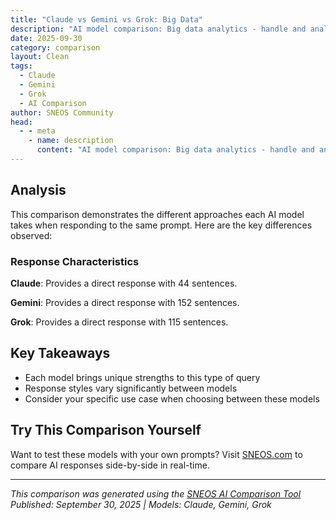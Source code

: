 ```yaml
---
title: "Claude vs Gemini vs Grok: Big Data"
description: "AI model comparison: Big data analytics - handle and analyze large datasets..."
date: 2025-09-30
category: comparison
layout: Clean
tags:
  - Claude
  - Gemini
  - Grok
  - AI Comparison
author: SNEOS Community
head:
  - - meta
    - name: description
      content: "AI model comparison: Big data analytics - handle and analyze large datasets..."
---
```


<ChatComparison
  title="Claude vs Gemini vs Grok: Big Data"
  prompt="Big data analytics - handle and analyze large datasets"
  :responses='{
    "Claude": "# Big Data Analytics: A Comprehensive Guide\n\n## What is Big Data Analytics?\n\nBig data analytics is the process of examining large, complex datasets to uncover hidden patterns, correlations, market trends, and customer preferences. It involves using advanced analytical techniques and technologies to extract meaningful insights from data that\u0027s too large or complex for traditional data processing methods.\n\n## The 5 V\u0027s of Big Data\n\n### 1. **Volume**\n- Massive amounts of data (terabytes to petabytes)\n- Growing exponentially every day\n\n### 2. **Velocity**\n- High speed of data generation and processing\n- Real-time or near-real-time analysis requirements\n\n### 3. **Variety**\n- Structured, semi-structured, and unstructured data\n- Multiple formats: text, images, videos, logs, sensors\n\n### 4. **Veracity**\n- Data quality and accuracy concerns\n- Dealing with incomplete or inconsistent data\n\n### 5. **Value**\n- Extracting meaningful insights and business value\n- Converting raw data into actionable intelligence\n\n## Key Technologies and Tools\n\n### **Storage Solutions**\n\u0060\u0060\u0060\n\u2022 Hadoop Distributed File System (HDFS)\n\u2022 Apache Cassandra\n\u2022 MongoDB\n\u2022 Amazon S3\n\u2022 Google Cloud Storage\n\u0060\u0060\u0060\n\n### **Processing Frameworks**\n\u0060\u0060\u0060python\n# Apache Spark Example\nfrom pyspark.sql import SparkSession\nfrom pyspark.sql.functions import *\n\nspark = SparkSession.builder \\\n    .appName(\u0022BigDataAnalysis\u0022) \\\n    .getOrCreate()\n\n# Read large dataset\ndf = spark.read.parquet(\u0022hdfs://large_dataset.parquet\u0022)\n\n# Perform transformations\nresult = df.groupBy(\u0022category\u0022) \\\n    .agg(avg(\u0022price\u0022).alias(\u0022avg_price\u0022),\n         count(\u0022*\u0022).alias(\u0022count\u0022)) \\\n    .orderBy(\u0022avg_price\u0022, ascending=False)\n\nresult.show()\n\u0060\u0060\u0060\n\n### **Analytics Tools**\n- **Apache Spark**: In-memory processing\n- **Apache Flink**: Stream processing\n- **Elasticsearch**: Search and analytics\n- **Apache Kafka**: Real-time data streaming\n- **TensorFlow/PyTorch**: Machine learning at scale\n\n## Big Data Analytics Process\n\n### 1. **Data Collection**\n\u0060\u0060\u0060python\n# Example: Streaming data collection with Kafka\nfrom kafka import KafkaConsumer\nimport json\n\nconsumer = KafkaConsumer(\n    \u0027user_events\u0027,\n    bootstrap_servers=[\u0027localhost:9092\u0027],\n    value_deserializer=lambda x: json.loads(x.decode(\u0027utf-8\u0027))\n)\n\nfor message in consumer:\n    event_data = message.value\n    # Process streaming data\n    process_event(event_data)\n\u0060\u0060\u0060\n\n### 2. **Data Storage**\n\u0060\u0060\u0060sql\n-- Example: Storing in distributed database\nCREATE TABLE user_events (\n    user_id BIGINT,\n    event_type STRING,\n    timestamp TIMESTAMP,\n    properties MAP\u003CSTRING, STRING\u003E\n) USING DELTA\nPARTITIONED BY (date(timestamp))\n\u0060\u0060\u0060\n\n### 3. **Data Processing**\n\u0060\u0060\u0060python\n# Example: Batch processing with Spark\ndef process_user_behavior(spark):\n    # Read data\n    events = spark.read.table(\u0022user_events\u0022)\n    \n    # Complex transformations\n    user_metrics = events \\\n        .filter(col(\u0022event_type\u0022) == \u0022purchase\u0022) \\\n        .groupBy(\u0022user_id\u0022) \\\n        .agg(\n            sum(\u0022amount\u0022).alias(\u0022total_spent\u0022),\n            count(\u0022*\u0022).alias(\u0022purchase_count\u0022),\n            avg(\u0022amount\u0022).alias(\u0022avg_purchase\u0022)\n        )\n    \n    return user_metrics\n\u0060\u0060\u0060\n\n### 4. **Analytics and Insights**\n\u0060\u0060\u0060python\n# Machine Learning on Big Data\nfrom pyspark.ml import Pipeline\nfrom pyspark.ml.feature import VectorAssembler\nfrom pyspark.ml.regression import RandomForestRegressor\n\n# Feature engineering\nassembler = VectorAssembler(\n    inputCols=[\u0022feature1\u0022, \u0022feature2\u0022, \u0022feature3\u0022],\n    outputCol=\u0022features\u0022\n)\n\n# Model training\nrf = RandomForestRegressor(featuresCol=\u0022features\u0022, labelCol=\u0022target\u0022)\n\n# Create pipeline\npipeline = Pipeline(stages=[assembler, rf])\n\n# Train model on large dataset\nmodel = pipeline.fit(training_data)\n\u0060\u0060\u0060\n\n## Types of Big Data Analytics",
    "Gemini": "Okay, let\u0027s break down big data analytics, focusing on how it handles and analyzes large datasets. This is a vast and complex field, so we\u0027ll cover the key concepts and technologies involved.\n\n**What is Big Data Analytics?**\n\nBig data analytics is the process of examining large and varied datasets \u2013 known as \u0022big data\u0022 \u2013 to uncover hidden patterns, unknown correlations, market trends, customer preferences, and other useful information. This information can be used to make more informed business decisions, improve operations, and gain a competitive advantage.\n\n**Key Characteristics of Big Data (The 5 V\u0027s):**\n\n*   **Volume:** The sheer size of the data.  We\u0027re talking about terabytes (TB), petabytes (PB), and even exabytes (EB) of data.\n*   **Velocity:** The speed at which data is generated and processed.  This includes real-time or near real-time data streams.\n*   **Variety:** The different types and formats of data.  This can be structured (e.g., data in a relational database), semi-structured (e.g., XML, JSON), and unstructured (e.g., text, images, audio, video).\n*   **Veracity:** The quality and accuracy of the data.  Big data often contains noise, inconsistencies, and biases.\n*   **Value:** The insights and business benefits derived from analyzing the data.  This is the ultimate goal of big data analytics.\n\n**The Process of Handling and Analyzing Large Datasets:**\n\nThe big data analytics process typically involves several stages:\n\n1.  **Data Collection/Acquisition:**\n\n    *   **Sources:** Data comes from various sources, including:\n        *   **Internal sources:** Transactional databases, CRM systems, web server logs, sensor data (IoT devices).\n        *   **External sources:** Social media, public datasets, market research reports, third-party data providers.\n    *   **Methods:**\n        *   **Data ingestion:** Transferring data from source systems to the big data platform. This might involve:\n            *   **Batch processing:** Moving large volumes of data at scheduled intervals.\n            *   **Stream processing:** Continuously ingesting and processing data as it arrives.\n        *   **APIs:** Using Application Programming Interfaces to connect to and extract data from different sources.\n        *   **Web scraping:** Extracting data from websites.\n\n2.  **Data Storage:**\n\n    *   **Distributed Storage:** Due to the volume of data, traditional database systems often aren\u0027t sufficient.  Distributed storage solutions are used:\n        *   **Hadoop Distributed File System (HDFS):** A popular open-source file system designed to store large files across a cluster of commodity hardware. It provides fault tolerance and high throughput.\n        *   **Cloud Storage (e.g., Amazon S3, Azure Blob Storage, Google Cloud Storage):** Cloud-based object storage services offer scalability, durability, and cost-effectiveness.\n        *   **NoSQL Databases:** These databases are designed to handle unstructured and semi-structured data and can scale horizontally.  Examples include:\n            *   **Key-value stores (e.g., Redis, DynamoDB)**\n            *   **Document databases (e.g., MongoDB, Couchbase)**\n            *   **Column-family stores (e.g., Cassandra, HBase)**\n            *   **Graph databases (e.g., Neo4j)**\n\n3.  **Data Processing and Cleaning:**\n\n    *   **Data Cleaning (Data Wrangling):**  This is a critical step to ensure data quality. It involves:\n        *   **Handling missing values:** Imputation, deletion.\n        *   **Removing duplicates:** Identifying and removing redundant records.\n        *   **Correcting errors:** Fixing inconsistencies and inaccuracies.\n        *   **Data type conversion:**  Converting data to the appropriate formats.\n    *   **Data Transformation:** Converting data into a suitable format for analysis:\n        *   **Normalization:** Scaling data to a specific range.\n        *   **Standardization:** Transforming data to have a mean of 0 and a standard deviation of 1.\n        *   **Aggregation:** Summarizing data (e.g., calculating averages, sums, counts).\n        *   **Feature engineering:** Creating new features from existing ones to improve model performance.\n    *   **Technologies:**\n        *   **MapReduce:** A programming model and software framework for processing large datasets in parallel.  Hadoop is a popular implementation of MapReduce.\n        *   **Spark:** A fast and general-purpose cluster computing system that provides in-memory data processing capabilities.  It\u0027s often used for iterative algorithms and real-time analytics.\n        *   **Dataflow/Beam:** A unified programming model for both batch and stream processing.\n        *   **Data processing pipelines (e.g., using Python, R, or specialized tools):** Creating automated workflows for data cleaning and transformation.\n\n4.  **Data Analysis:**\n\n    *   **Types of Analysis:**\n        *   **Descriptive Analytics:** Summarizing and describing the data (e.g., calculating statistics, creating visualizations).  Answers the question: \u0022What happened?\u0022\n        *   **Diagnostic Analytics:** Identifying the reasons why something happened (e.g., performing root cause analysis). Answers the question: \u0022Why did it happen?\u0022\n        *   **Predictive Analytics:** Using statistical models and machine learning to predict future outcomes (e.g., forecasting sales, predicting customer churn). Answers the question: \u0022What will happen?\u0022\n        *   **Prescriptive Analytics:** Recommending actions to optimize outcomes (e.g., suggesting personalized offers, optimizing pricing). Answers the question: \u0022What should we do?\u0022\n    *   **Techniques:**\n        *   **Statistical Analysis:** Regression analysis, hypothesis testing, time series analysis.\n        *   **Machine Learning:**\n            *   **Supervised Learning:** Building models to predict a target variable based on input features (e.g., classification, regression).\n            *   **Unsupervised Learning:** Discovering patterns and relationships in data without a target variable (e.g., clustering, dimensionality reduction, anomaly detection).\n            *   **Deep Learning:** Using neural networks with multiple layers to learn complex patterns from data (e.g., image recognition, natural language processing).\n        *   **Data Mining:** Discovering patterns and relationships in large datasets using techniques such as association rule mining, sequence mining, and classification.\n        *   **Text Analytics:** Extracting insights from text data (e.g., sentiment analysis, topic modeling).\n        *   **Graph Analytics:** Analyzing relationships between entities in a graph data structure (e.g., social network analysis, fraud detection).\n\n5.  **Data Visualization and Reporting:**\n\n    *   **Tools:**\n        *   **Tableau:** A popular data visualization tool for creating interactive dashboards and reports.\n        *   **Power BI:** Microsoft\u0027s business intelligence platform for data visualization and analysis.\n        *   **Looker:** A data analytics platform that provides a unified view of data across an organization.\n        *   **D3.js:** A JavaScript library for creating custom data visualizations.\n        *   **Python libraries (e.g., Matplotlib, Seaborn, Plotly):**  Used for creating visualizations within Python code.\n    *   **Purpose:**  To communicate insights from the data analysis in a clear and understandable way to stakeholders.\n\n6.  **Deployment and Monitoring:**\n\n    *   **Integration with business processes:**  Incorporating the insights from the analysis into decision-making and operational systems.\n    *   **Model deployment:**  Putting machine learning models into production so they can be used to make predictions.\n    *   **Monitoring:**  Tracking the performance of models and pipelines to ensure they are working correctly and providing accurate results.\n    *   **Feedback loop:**  Collecting feedback from users and using it to improve the analysis and models.\n\n**Key Technologies and Tools:**\n\n*   **Hadoop:** An open-source framework for distributed storage and processing of large datasets.\n*   **Spark:** A fast and general-purpose cluster computing system.\n*   **Cloud Platforms (AWS, Azure, Google Cloud):**  Provide a wide range of big data services, including storage, processing, analytics, and machine learning.\n*   **NoSQL Databases:**  Designed to handle unstructured and semi-structured data and can scale horizontally.\n*   **Programming Languages (Python, R, Java, Scala):**  Used for data processing, analysis, and model building.\n*   **Data Visualization Tools (Tableau, Power BI, Looker):**  Used for creating interactive dashboards and reports.\n*   **Message Queues (Kafka, RabbitMQ):**  Used for ingesting and processing real-time data streams.\n*   **ETL Tools (Informatica, Talend, AWS Glue):**  Used for extracting, transforming, and loading data.\n*   **Containerization (Docker, Kubernetes):**  Used for deploying and managing big data applications.\n\n**Challenges in Big Data Analytics:**\n\n*   **Data Volume:** Managing and processing massive amounts of data.\n*   **Data Variety:** Handling different data formats and sources.\n*   **Data Veracity:** Ensuring data quality and accuracy.\n*   **Data Velocity:** Processing data in real-time or near real-time.\n*   **Data Security and Privacy:** Protecting sensitive data.\n*   **Skills Gap:** Finding and retaining skilled data scientists and engineers.\n*   **Cost:** The cost of infrastructure, software, and personnel.\n*   **Scalability:** Scaling the infrastructure and applications to handle growing data volumes.\n*   **Complexity:** The complexity of the big data ecosystem and the integration of different technologies.\n\n**Examples of Big Data Analytics in Action:**\n\n*   **Retail:** Personalized recommendations, targeted marketing, fraud detection, supply chain optimization.\n*   **Healthcare:** Disease prediction, personalized medicine, drug discovery, healthcare fraud detection.\n*   **Finance:** Risk management, fraud detection, algorithmic trading, customer analytics.\n*   **Manufacturing:** Predictive maintenance, quality control, process optimization.\n*   **Transportation:** Route optimization, traffic management, autonomous vehicles.\n*   **Marketing:** Customer segmentation, campaign optimization, sentiment analysis.\n*   **Social Media:** Trend analysis, social network analysis, influencer marketing.\n\n**Key Skills for Big Data Professionals:**\n\n*   **Programming:** Proficiency in languages like Python, R, Java, or Scala.\n*   **Data Engineering:** Knowledge of data storage, processing, and pipelines.\n*   **Statistical Analysis:** Understanding of statistical concepts and methods.\n*   **Machine Learning:** Familiarity with machine learning algorithms and techniques.\n*   **Data Visualization:** Ability to communicate insights through visualizations.\n*   **Cloud Computing:** Experience with cloud platforms like AWS, Azure, or Google Cloud.\n*   **Database Management:** Knowledge of relational and NoSQL databases.\n*   **Communication Skills:** Ability to communicate technical concepts to non-technical audiences.\n*   **Problem-Solving Skills:** Ability to identify and solve complex problems.\n*   **Business Acumen:** Understanding of business needs and challenges.\n\n**In Conclusion:**\n\nBig data analytics is a powerful tool for extracting valuable insights from large and complex datasets. By understanding the key concepts, technologies, and challenges involved, organizations can leverage big data analytics to improve decision-making, optimize operations, and gain a competitive advantage. The field is constantly evolving, so continuous learning and adaptation are essential for success.\n",
    "Grok": "Big data analytics refers to the process of examining large, complex, and diverse datasets to uncover hidden patterns, correlations, trends, and anomalies that are not readily visible through traditional analytics techniques. It involves the use of advanced tools, technologies, and methodologies to process and analyze massive volumes of data (often in real-time) to derive actionable insights for decision-making.\n\nHere\u2019s a detailed breakdown of how to handle and analyze large datasets using big data analytics:\n\n---\n\n### **Key Characteristics of Big Data (5 Vs):**\nBig data is often defined by the following characteristics:\n1. **Volume**: The sheer amount of data being generated (terabytes, petabytes, or more).\n2. **Velocity**: The speed at which data is generated and processed (real-time or near real-time).\n3. **Variety**: The diversity of data types (structured, semi-structured, and unstructured).\n4. **Veracity**: The uncertainty or accuracy of the data.\n5. **Value**: The usefulness of the insights derived from the data.\n\n---\n\n### **Steps to Handle and Analyze Large Datasets:**\n\n#### **1. Data Collection and Ingestion**\n- **Sources**: Data can come from multiple sources such as IoT devices, social media, transactional systems, logs, sensors, etc.\n- **Tools for Ingestion**:\n  - **Apache Kafka**: A distributed streaming platform to handle real-time data feeds.\n  - **Apache NiFi**: For data flow automation and ingestion.\n  - **ETL Tools**: Extract, Transform, Load tools like Talend or Informatica to gather and preprocess data.\n- **Storage Options**:\n  - **Distributed File Systems**: Hadoop Distributed File System (HDFS) for storing large datasets.\n  - **Cloud Storage**: AWS S3, Google Cloud Storage, or Azure Blob Storage for scalable storage.\n\n#### **2. Data Storage and Management**\n- **Scalable Databases**: Use NoSQL databases like MongoDB, Cassandra, or HBase for unstructured and semi-structured data, or data warehouses like Amazon Redshift, Google BigQuery, or Snowflake for structured data.\n- **Data Lakes**: Store raw, unprocessed data in a central repository (e.g., AWS Lake Formation, Azure Data Lake) for future analysis.\n- **Data Partitioning**: Break data into smaller chunks based on criteria (e.g., date, region) to improve processing speed.\n- **Data Governance**: Ensure data quality, security, and compliance with regulations (e.g., GDPR, CCPA) using metadata management and data cataloging tools like Apache Atlas.\n\n#### **3. Data Processing**\n- **Batch Processing**: Analyze data in large batches using frameworks like Apache Hadoop MapReduce or Apache Spark.\n- **Stream Processing**: Process data in real-time using tools like Apache Flink, Apache Storm, or Spark Streaming for applications like fraud detection or live monitoring.\n- **Distributed Computing**: Leverage distributed systems to process data across multiple nodes for scalability and speed (e.g., Spark clusters).\n- **Data Cleaning**: Use tools or scripts (e.g., Python libraries like Pandas) to remove duplicates, handle missing values, and standardize formats.\n\n#### **4. Data Analysis**\n- **Exploratory Data Analysis (EDA)**: Use statistical methods and visualization tools (e.g., Tableau, Power BI, Matplotlib in Python) to understand data patterns.\n- **Machine Learning and AI**: Apply algorithms to predict trends or classify data using libraries like Scikit-learn, TensorFlow, or PyTorch.\n- **Data Mining**: Identify correlations and patterns using tools like RapidMiner or WEKA.\n- **Quantitative Analysis**: Use statistical software like R or Python for hypothesis testing and regression analysis.\n\n#### **5. Data Visualization and Reporting**\n- Present insights using dashboards and visualizations.\n  - Tools: Tableau, Power BI, Looker, or custom libraries like Plotly and Seaborn in Python.\n- Automate reporting to stakeholders using scheduled reports or real-time dashboards.\n\n#### **6. Scalability and Performance Optimization**\n- Use cloud-based platforms (AWS, Google Cloud, Azure) for on-demand scalability.\n- Implement data compression and indexing to reduce storage and improve query performance.\n- Optimize algorithms and queries for faster processing (e.g., using Apache Spark\u2019s in-memory computing).\n\n---\n\n### **Technologies and Tools for Big Data Analytics**\n1. **Data Storage and Management**:\n   - Hadoop: For distributed storage and processing.\n   - NoSQL Databases: MongoDB, Cassandra, HBase.\n   - Data Warehouses: Amazon Redshift, Google BigQuery, Snowflake.\n2. **Processing Frameworks**:\n   - Apache Spark: For in-memory processing of large datasets.\n   - Apache Flink: For real-time stream processing.\n   - Apache Hadoop MapReduce: For batch processing.\n3. **Programming Languages**:\n   - Python: Libraries like Pandas, NumPy, and Dask for data manipulation.\n   - R: For statistical analysis.\n   - Scala: Often used with Apache Spark.\n4. **Machine Learning and AI**:\n   - TensorFlow, PyTorch: For deep learning.\n   - Scikit-learn: For traditional machine learning algorithms.\n5. **Visualization**:\n   - Tableau, Power BI, QlikView: For interactive dashboards.\n   - Matplotlib, Seaborn, Plotly: For custom visualizations in Python.\n\n---\n\n### **Challenges in Big Data Analytics**\n1. **Data Volume**: Managing and processing massive datasets requires significant infrastructure.\n2. **Data Variety**: Handling diverse data formats (text, images, videos) can be complex.\n3. **Data Velocity**: Real-time processing demands high-speed systems.\n4. **Data Security**: Protecting sensitive data from breaches and ensuring compliance.\n5. **Skilled Workforce**: Requires expertise in data engineering, data science, and domain knowledge.\n\n---\n\n### **Best Practices for Big Data Analytics**\n1. **Define Objectives**: Clearly outline the goals of your analysis (e.g., cost reduction, customer segmentation).\n2. **Choose the Right Tools**: Match tools and platforms to your use case (e.g., real-time vs. batch processing).\n3. **Ensure Data Quality**: Clean and preprocess data to avoid inaccurate insights.\n4. **Leverage Cloud Solutions**: Use cloud platforms for cost-effective scalability and flexibility.\n5. **Automate Where Possible**: Automate data pipelines, reporting, and monitoring to save time.\n6. **Focus on Security**: Implement encryption, access controls, and regular audits to protect data.\n\n---\n\n### **Applications of Big Data Analytics**\n1. **Business Intelligence**: Identify market trends, customer behavior, and sales patterns.\n2. **Healthcare**: Predict disease outbreaks, optimize treatments, and analyze patient data.\n3. **Finance**: Detect fraud, assess risks, and optimize investments.\n4. **Marketing**: Personalize campaigns, segment customers, and predict churn.\n5. **Manufacturing**: Optimize supply chains, predict equipment failures, and improve quality control.\n6. **Smart Cities**: Manage traffic, energy consumption, and public safety through IoT data.\n\n---\n\nBy following these steps and leveraging the right tools and technologies, organizations can effectively handle and analyze large datasets to drive data-driven decision-making and gain a competitive edge. If you have a specific use case or dataset in mind, feel free to ask for more tailored advice!"
  }'
  published-date="22:46"
/>

## Analysis

This comparison demonstrates the different approaches each AI model takes when responding to the same prompt. Here are the key differences observed:

### Response Characteristics

**Claude**: Provides a direct response with 44 sentences. 

**Gemini**: Provides a direct response with 152 sentences. 

**Grok**: Provides a direct response with 115 sentences. 

## Key Takeaways

- Each model brings unique strengths to this type of query
- Response styles vary significantly between models
- Consider your specific use case when choosing between these models

## Try This Comparison Yourself

Want to test these models with your own prompts? Visit [SNEOS.com](https://sneos.com) to compare AI responses side-by-side in real-time.

---

*This comparison was generated using the [SNEOS AI Comparison Tool](https://sneos.com)*
*Published: September 30, 2025 | Models: Claude, Gemini, Grok*

